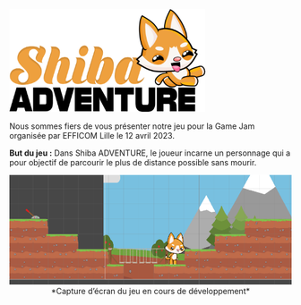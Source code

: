 <p align="left">
  <img src="https://github.com/MathisV/gamejam/blob/main/images/logo.png" width="350" title="logo">
</p>

Nous sommes fiers de vous présenter notre jeu pour la Game Jam organisée par EFFICOM Lille le 12 avril 2023.

**But du jeu :** 
Dans Shiba ADVENTURE, le joueur incarne un personnage qui a pour objectif de parcourir le plus de distance possible sans mourir.
<p align="center">
  <img src="https://github.com/MathisV/gamejam/blob/main/images/image.png" title="image en développement">
  *Capture d’écran du jeu en cours de développement*
</p>
